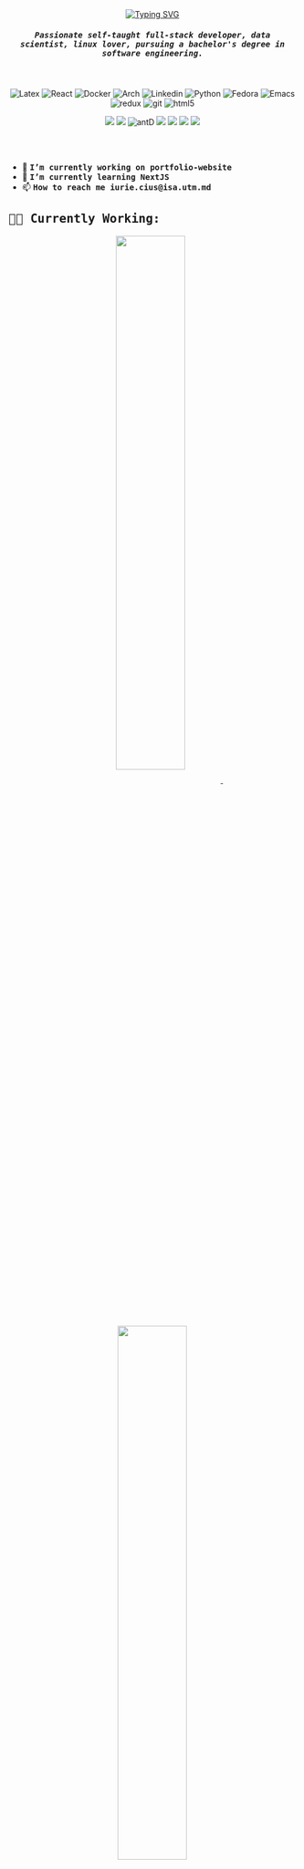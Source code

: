 <div align="center">
    <a href="https://git.io/typing-svg">
        <img src="https://readme-typing-svg.demolab.com?font=Fira+Code&weight=200&pause=1000&color=EBA0AC&center=true&vCenter=true&width=435&lines=Welcome+%F0%9F%90%B1%E2%80%8D%F0%9F%92%BB" alt="Typing SVG" />
    </a>
</div>

<h5 align="center">
  <samp>Passionate self-taught full-stack developer, data scientist, linux lover, pursuing a bachelor's degree in software engineering.</samp>
</h5>

<br/>

<p align="center">
  <img alt="Latex" src="https://img.shields.io/badge/latex-%23008080.svg?style=flat-square&logo=latex&logoColor=white" />
  <img alt="React" src="https://img.shields.io/badge/-React-45b8d8?style=flat-square&logo=react&logoColor=white" />
  <img alt="Docker" src="https://img.shields.io/badge/-Docker-46a2f1?style=flat-square&logo=docker&logoColor=white" />
  <img alt="Arch" src="https://img.shields.io/badge/Arch%20Linux-1793D1?logo=arch-linux&logoColor=fff&style=flat-square" />
  <img alt="Linkedin" src="https://img.shields.io/badge/linkedin-%230077B5.svg?style=flat-square&logo=linkedin&logoColor=white" />
  <img alt="Python" src="https://img.shields.io/badge/python-3670A0?style=flat-square&logo=python&logoColor=ffdd54" />
  <img alt="Fedora" src="https://img.shields.io/badge/Fedora-294172?style=flat-square&logo=fedora&logoColor=white" />
  <img alt="Emacs" src="https://img.shields.io/badge/Emacs-%237F5AB6.svg?&style=flat-square&logo=gnu-emacs&logoColor=white" />
  <img alt="redux" src="https://img.shields.io/badge/-Redux-764ABC?style=flat-square&logo=redux&logoColor=white" />
  <img alt="git" src="https://img.shields.io/badge/-Git-F05032?style=flat-square&logo=git&logoColor=white" />
  <img alt="html5" src="https://img.shields.io/badge/-HTML5-E34F26?style=flat-square&logo=html5&logoColor=white" />
</p>

<p align="center">
    <img src="https://img.shields.io/badge/chakra-%234ED1C5.svg?style=flat-square&logo=chakraui&logoColor=white" />
    <img src="https://img.shields.io/badge/tailwindcss-%2338B2AC.svg?style=flat-square&logo=tailwind-css&logoColor=white" />
    <img alt="antD" src="https://img.shields.io/badge/-AntDesign-%230170FE?style=flat-square&logo=ant-design&logoColor=white" />
    <img src="https://img.shields.io/badge/typescript-%23007ACC.svg?style=flat-square&logo=typescript&logoColor=white" />
    <img src="https://img.shields.io/badge/javascript-%23323330.svg?style=flat-square&logo=javascript&logoColor=%23F7DF1E" />
    <img src="https://img.shields.io/badge/react-%2320232a.svg?style=flat-square&logo=react&logoColor=%2361DAFB" />
    <img src="https://img.shields.io/badge/Next-black?style=flat-square&logo=next.js&logoColor=white" />
</p>

<br />
<br />

<ul>
   <li>🔭 <b><samp>I’m currently working on portfolio-website</samp></b></li>
   <li>🌱 <b><samp>I’m currently learning <b>NextJS</b></samp></b></li>
   <li>📫 <b><samp>How to reach me <b>iurie.cius@isa.utm.md</b></samp></b></li>
</ul>

<h2><samp> 🐱‍👓 Currently Working: </samp></h2> 

<p align="center">
   <a href="https://github.com/IuraCPersonal/newsroom-telegram-api">
      <img width='49%' align="center"src="https://github-readme-stats.vercel.app/api/pin/?username=IuraCPersonal&repo=newsroom-telegram-api&border_color=89b4fa&bg_color=11111b&title_color=fab387&text_color=cdd6f4&icon_color=6c7086" />
   </a>
   <span>&nbsp;</span>
   <a href="https://github.com/IuraCPersonal/landing-page">
   <img width='49%' align="center"src="https://github-readme-stats.vercel.app/api/pin/?username=IuraCPersonal&repo=landing-page&border_color=89b4fa&bg_color=11111b&title_color=fab387&text_color=cdd6f4&icon_color=6c7086" />
   </a>
</p>

<h2><samp> 📃 Documentation: </samp></h2>

<p align="center">
   <a href="https://github.com/IuraCPersonal/git-cheatsheet">
      <img width='49%' align="center"src="https://github-readme-stats.vercel.app/api/pin/?username=IuraCPersonal&repo=git-cheatsheet&border_color=89b4fa&bg_color=11111b&title_color=fab387&text_color=cdd6f4&icon_color=6c7086" />
   </a>
   <span>&nbsp;</span>
   <a href="https://github.com/IuraCPersonal/.dotfiles">
   <img width='49%' align="center"src="https://github-readme-stats.vercel.app/api/pin/?username=IuraCPersonal&repo=.dotfiles&border_color=89b4fa&bg_color=11111b&title_color=fab387&text_color=cdd6f4&icon_color=6c7086" />
   </a>
</p>

<h2><samp> 📦 Archived: </samp></h2>

<p align="center">
    <a href="https://github.com/IuraCPersonal/cs">
   <img width='49%' align="center"src="https://github-readme-stats.vercel.app/api/pin/?username=IuraCPersonal&repo=cs&border_color=89b4fa&bg_color=11111b&title_color=a6e3a1&text_color=cdd6f4&icon_color=6c7086" />
   </a>
   <span>&nbsp;</span>
   <a href="https://github.com/IuraCPersonal/pr">
   <img width='49%' align="center"src="https://github-readme-stats.vercel.app/api/pin/?username=IuraCPersonal&repo=pr&border_color=89b4fa&bg_color=11111b&title_color=a6e3a1&text_color=cdd6f4&icon_color=6c7086" />
   </a>
</p>

<p align="center">
   <a href="https://github.com/IuraCPersonal/tmps">
      <img width='49%' align="center"src="https://github-readme-stats.vercel.app/api/pin/?username=IuraCPersonal&repo=tmps&border_color=89b4fa&bg_color=11111b&title_color=a6e3a1&text_color=cdd6f4&icon_color=6c7086" />
   </a>
   <span>&nbsp;</span>
     <a href="https://github.com/IuraCPersonal/distributed-datastore">
      <img width='49%' align="center"src="https://github-readme-stats.vercel.app/api/pin/?username=IuraCPersonal&repo=distributed-datastore&border_color=89b4fa&bg_color=11111b&title_color=a6e3a1&text_color=cdd6f4&icon_color=6c7086" />
   </a>
</p>
